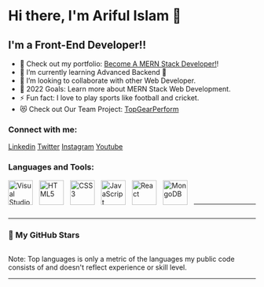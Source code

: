 
<img alt="" width="full" src="https://i.ibb.co/ygg59HT/MD-Ariful-Islam-15.png" style="padding-right:10px;" />

<br />
<br />

# Hi there, I'm Ariful Islam  👋 


## I'm a Front-End Developer!!

- 🔭 Check out my portfolio: [Become A MERN Stack Developer!][website]!
- 🌱 I’m currently learning Advanced Backend 🤣
- 👯 I’m looking to collaborate with other Web Developer.
- 🥅 2022 Goals: Learn more about MERN Stack Web Development.
- ⚡ Fun fact: I love to play sports like football and cricket.
- 😻 Check out Our Team Project: [TopGearPerform]

### Connect with me:

[Linkedin] [Twitter] [Instagram] [Youtube]

### Languages and Tools:

[<img align="left" alt="Visual Studio Code" width="50px" src="https://cdn.jsdelivr.net/gh/devicons/devicon/icons/vscode/vscode-original.svg" style="padding-right:10px;" />][webdevplaylist]
[<img align="left" alt="HTML5" width="50px" src="https://cdn.jsdelivr.net/gh/devicons/devicon/icons/html5/html5-original.svg" style="padding-right:10px;" />][webdevplaylist]
[<img align="left" alt="CSS3" width="50px" src="https://cdn.jsdelivr.net/gh/devicons/devicon/icons/css3/css3-original.svg" style="padding-right:10px;" />][cssplaylist]
[<img align="left" alt="JavaScript" width="50px" src="https://cdn.jsdelivr.net/gh/devicons/devicon/icons/javascript/javascript-original.svg" style="padding-right:10px;" />][jsplaylist]
[<img align="left" alt="React" width="50px" src="https://cdn.jsdelivr.net/gh/devicons/devicon/icons/react/react-original.svg" style="padding-right:10px;" />][reactplaylist]
[<img align="left" alt="MongoDB" width="50px" src="https://cdn.jsdelivr.net/gh/devicons/devicon/icons/mongodb/mongodb-original.svg" style="padding-right:10px;" />][webdevplaylist]

<br />
<br />

---
<img alt="" width="full" src="https://camo.githubusercontent.com/2648a61b79de4218f522b8f17b4c1b35fb9757db4c3c33f417e915f0e3fe1864/68747470733a2f2f6769746875622d726561646d652d73747265616b2d73746174732e6865726f6b756170702e636f6d2f3f757365723d6d6f7a6168696461686d6564267468656d653d626c61636b2d69636526686964655f626f726465723d74727565267374726f6b653d30303030266261636b67726f756e643d3036304130434430" style="padding-right:10px;" />


---

### 📕 My GitHub Stars


<img alt="" width="full" src="https://i.ibb.co/v1yFy1p/The-Future-Of-Design-Industry-851-x-315-px.png" style="padding-right:10px;" />

<br />

<img alt="" width="full" src="https://camo.githubusercontent.com/adbf0c1da455ffa7becea1e3d187dde1c1007511b21da30a87202e31fc652e50/68747470733a2f2f6769746875622d726561646d652d73746174732e76657263656c2e6170702f6170692f746f702d6c616e67732f3f757365726e616d653d6d6f7a6168696461686d6564266c616e67735f636f756e743d3826636f756e745f707269766174653d74727565266c61796f75743d636f6d70616374267468656d653d726561637426686964655f626f726465723d747275652662675f636f6c6f723d304431313137" style="padding-right:10px;" />

<br />

<p>Note: Top languages is only a metric of the languages my public code consists of and doesn't reflect experience or skill level.</p>

---



[website]: https://sweet-biscochitos-218a14.netlify.app/
[TopGearPerform]: https://topgearperformbd.web.app/
[Twitter]: https://twitter.com/ArifulI12455813
[Youtube]: https://www.youtube.com/channel/UCUV4RAFoINdO3REONWKPvjA
[Instagram]: https://www.instagram.com/
[Linkedin]: https://www.linkedin.com/in/md-ariful-islam-032243241/
[webdevplaylist]: https://www.youtube.com/playlist?list=PLkwxH9e_vrAJ0WbEsFA9W3I1W-g_BTsbt
[jsplaylist]: https://www.youtube.com/playlist?list=PLkwxH9e_vrALRJKu7wfXby3MKeflhTu6B
[cssplaylist]: https://www.youtube.com/playlist?list=PLkwxH9e_vrALSdvZuEh6gqQdmDoDIoqz4
[reactplaylist]: https://www.youtube.com/playlist?list=PLkwxH9e_vrAK4TdffpxKY3QGyHCpxFcQ0